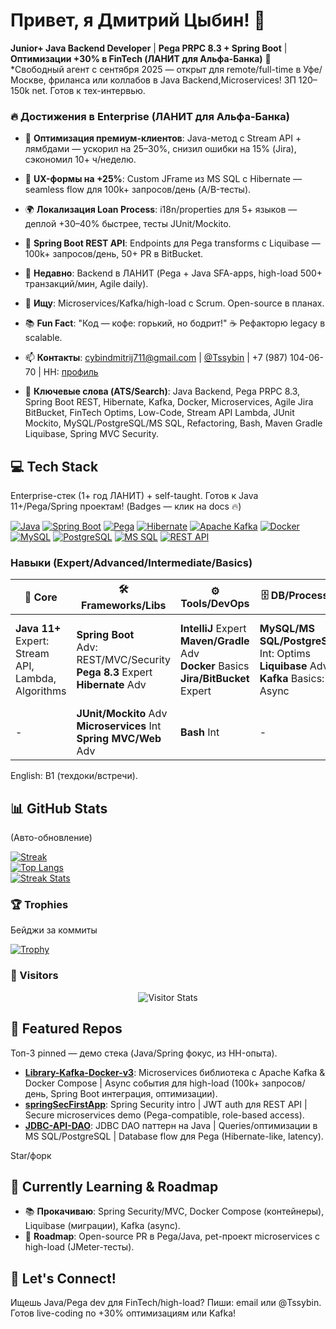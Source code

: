# Привет, я Дмитрий Цыбин! 👋

**Junior+ Java Backend Developer** | **Pega PRPC 8.3 + Spring Boot** | **Оптимизации +30% в FinTech (ЛАНИТ для Альфа-Банка)** 🚀  
*Свободный агент с сентября 2025 — открыт для remote/full-time в Уфе/Москве, фриланса или коллабов в Java Backend,Microservices! ЗП 120–150k net. Готов к тех-интервью.

### 🔥 Достижения в Enterprise (ЛАНИТ для Альфа-Банка)
- 🚀 **Оптимизация премиум-клиентов**: Java-метод с Stream API + лямбдами — ускорил на 25–30%, снизил ошибки на 15% (Jira), сэкономил 10+ ч/неделю.
- 🎨 **UX-формы на +25%**: Custom JFrame из MS SQL с Hibernate — seamless flow для 100k+ запросов/день (A/B-тесты).
- 🌍 **Локализация Loan Process**: i18n/properties для 5+ языков — деплой +30–40% быстрее, тесты JUnit/Mockito.
- 🔄 **Spring Boot REST API**: Endpoints для Pega transforms с Liquibase — 100k+ запросов/день, 50+ PR в BitBucket.

- 🌱 **Недавно**: Backend в ЛАНИТ (Pega + Java SFA-apps, high-load 500+ транзакций/мин, Agile daily).
- 💼 **Ищу**: Microservices/Kafka/high-load с Scrum. Open-source в планах.
- 📚 **Fun Fact**: "Код — кофе: горький, но бодрит!" ☕ Рефакторю legacy в scalable.
- 📫 **Контакты**: [cybindmitrij711@gmail.com](mailto:cybindmitrij711@gmail.com) | [@Tssybin](https://t.me/Tssybin) | +7 (987) 104-06-70 | HH: [профиль](https://hh.ru/resume/b7a7330aff0f5ed2740039ed1f4170374c4831)
- 🔑 **Ключевые слова (ATS/Search)**: Java Backend, Pega PRPC 8.3, Spring Boot REST, Hibernate, Kafka, Docker, Microservices, Agile Jira BitBucket, FinTech Optims, Low-Code, Stream API Lambda, JUnit Mockito, MySQL/PostgreSQL/MS SQL, Refactoring, Bash, Maven Gradle Liquibase, Spring MVC Security.

## 💻 Tech Stack  
Enterprise-стек (1+ год ЛАНИТ) + self-taught. Готов к Java 11+/Pega/Spring проектам! (Badges — клик на docs 🔥)

[![Java](https://img.shields.io/badge/Java-11%2B-brightgreen)](https://www.java.com) [![Spring Boot](https://img.shields.io/badge/Spring_Boot-orange)](https://spring.io/projects/spring-boot) [![Pega](https://img.shields.io/badge/Pega-PRPC_8.3-blueviolet)](https://www.pega.com) [![Hibernate](https://img.shields.io/badge/Hibernate-red)](https://hibernate.org) [![Apache Kafka](https://img.shields.io/badge/Apache_Kafka-yellow)](https://kafka.apache.org) [![Docker](https://img.shields.io/badge/Docker-blue)](https://www.docker.com) [![MySQL](https://img.shields.io/badge/MySQL-4479A1)](https://www.mysql.com) [![PostgreSQL](https://img.shields.io/badge/PostgreSQL-336791)](https://www.postgresql.org) [![MS SQL](https://img.shields.io/badge/MS_SQL-CC2927)](https://www.microsoft.com/en-us/sql-server) [![REST API](https://img.shields.io/badge/REST_API-blue)](https://restfulapi.net)

### Навыки (Expert/Advanced/Intermediate/Basics)  
| 🔑 Core | 🛠 Frameworks/Libs | ⚙ Tools/DevOps | 🗄 DB/Processes | 🤝 Soft |
|---------|---------------------|----------------|-----------------|---------|
| **Java 11+**<br>Expert: Stream API,<br>Lambda, Algorithms | **Spring Boot**<br>Adv: REST/MVC/Security<br>**Pega 8.3** Expert<br>**Hibernate** Adv | **IntelliJ** Expert<br>**Maven/Gradle** Adv<br>**Docker** Basics<br>**Jira/BitBucket** Expert | **MySQL/MS SQL/PostgreSQL**<br>Int: Optims<br>**Liquibase** Adv<br>**Kafka** Basics: Async | **Agile/Scrum**<br>Expert: Daily/Review<br>**Refactoring** Adv<br>**Analysis** Adv<br>**Mentoring/A/B** |
| - | **JUnit/Mockito** Adv<br>**Microservices** Int<br>**Spring MVC/Web** Adv | **Bash** Int | - | - |

English: B1 (техдоки/встречи).

## 📊 GitHub Stats  
(Авто-обновление)

[![Streak](https://github-readme-stats.vercel.app/api?username=zitraksmoode&show_icons=true&theme=radical&hide_border=true)](https://github.com/anuraghazra/github-readme-stats)  
[![Top Langs](https://github-readme-stats.vercel.app/api/top-langs/?username=zitraksmoode&layout=compact&theme=radical&hide_border=true)](https://github.com/anuraghazra/github-readme-stats)  
[![Streak Stats](https://github-readme-streak-stats.herokuapp.com/?user=zitraksmoode&theme=radical&hide_border=true)](https://github.com/DenverCoder1/github-readme-streak-stats)

### 🏆 Trophies  
Бейджи за коммиты

[![Trophy](https://github-profile-trophy.vercel.app/?username=zitraksmoode&theme=radical&no-frame=true&no-bg=true&margin-w=4)](https://github.com/ryo-ma/github-profile-trophy)

### 👀 Visitors  
<div align="center">
        <img alt="Visitor Stats" 
            src="https://widgetbite.com/stats/<github-username>"/>  
    </div>

## 🌟 Featured Repos  
Топ-3 pinned — демо стека (Java/Spring фокус, из HH-опыта).

- **[Library-Kafka-Docker-v3](https://github.com/zitraksmoode/Library-Kafka-Docker-v3)**: Microservices библиотека с Apache Kafka & Docker Compose | Async события для high-load (100k+ запросов/день, Spring Boot интеграция, оптимизации).  
- **[springSecFirstApp](https://github.com/zitraksmoode/springSecFirstApp)**: Spring Security intro | JWT auth для REST API | Secure microservices demo (Pega-compatible, role-based access).  
- **[JDBC-API-DAO](https://github.com/zitraksmoode/JDBC-API-DAO)**: JDBC DAO паттерн на Java | Queries/оптимизации в MS SQL/PostgreSQL | Database flow для Pega (Hibernate-like, latency).  

Star/форк

## 🚀 Currently Learning & Roadmap  
- 📚 **Прокачиваю**: Spring Security/MVC, Docker Compose (контейнеры), Liquibase (миграции), Kafka (async).  
- 🎯 **Roadmap**: Open-source PR в Pega/Java, pet-проект microservices с high-load (JMeter-тесты).

## 💬 Let's Connect!  
Ищешь Java/Pega dev для FinTech/high-load? Пиши: email или @Tssybin. Готов live-coding по +30% оптимизациям или Kafka!
